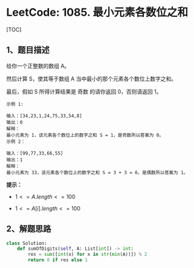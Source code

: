 # LeetCode: 1085. 最小元素各数位之和

[TOC]

## 1、题目描述

给你一个正整数的数组 A。

然后计算 S，使其等于数组 A 当中最小的那个元素各个数位上数字之和。

最后，假如 S 所得计算结果是 奇数 的请你返回 0，否则请返回 1。

 ```
示例 1:

输入：[34,23,1,24,75,33,54,8]
输出：0
解释：
最小元素为 1，该元素各个数位上的数字之和 S = 1，是奇数所以答案为 0。
示例 2：

输入：[99,77,33,66,55]
输出：1
解释：
最小元素为 33，该元素各个数位上的数字之和 S = 3 + 3 = 6，是偶数所以答案为 1。
 ```



**提示：**

-  $1 <= A.length <= 100$ 

-  $1 <= A[i].length <= 100$ 



## 2、解题思路



```python
class Solution:
    def sumOfDigits(self, A: List[int]) -> int:
        res = sum([int(x) for x in str(min(A))]) % 2
        return 0 if res else 1
```

